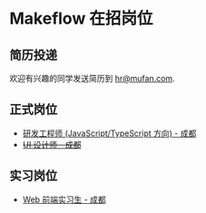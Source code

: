 # Makeflow 在招岗位

## 简历投递

欢迎有兴趣的同学发送简历到 [hr@mufan.com](mailto:hr@mufan.com?subject=岗位名称).

## 正式岗位

* [研发工程师 (JavaScript/TypeScript 方向) - 成都](./jobs/rd-engineer-javascript-typescript.md)
* ~~[UI 设计师 - 成都](./jobs/ui-designer.md)~~

## 实习岗位

* [Web 前端实习生 - 成都](./internships/web-front-end-intern.md)
